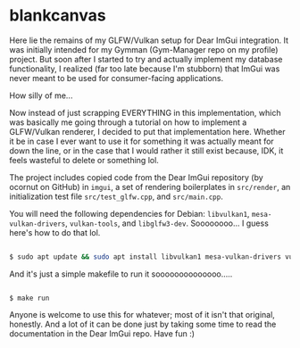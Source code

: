 # blankcanvas




Here lie the remains of my GLFW/Vulkan setup for Dear ImGui integration. It was initially intended for my Gymman (Gym-Manager repo on my profile) project. But soon after I started to try and actually implement my database functionality, I realized (far too late because I'm stubborn) that ImGui was never meant to be used for consumer-facing applications.




How silly of me...




Now instead of just scrapping EVERYTHING in this implementation, which was basically me going through a tutorial on how to implement a GLFW/Vulkan renderer, I decided to put that implementation here. Whether it be in case I ever want to use it for something it was actually meant for down the line, or in the case that I would rather it still exist because, IDK, it feels wasteful to delete or something lol.




The project includes copied code from the Dear ImGui repository (by ocornut on GitHub) in `imgui`, a set of rendering boilerplates in `src/render`, an initialization test file `src/test_glfw.cpp`, and `src/main.cpp`.




You will need the following dependencies for Debian: `libvulkan1`, `mesa-vulkan-drivers`, `vulkan-tools`, and `libglfw3-dev`. Soooooooo... I guess here's how to do that lol.




```bash

$ sudo apt update && sudo apt install libvulkan1 mesa-vulkan-drivers vulkan-tools libglfw3-dev

```




And it's just a simple makefile to run it soooooooooooooo.....




```

$ make run

```




Anyone is welcome to use this for whatever; most of it isn't that original, honestly. And a lot of it can be done just by taking some time to read the documentation in the Dear ImGui repo. Have fun :)


